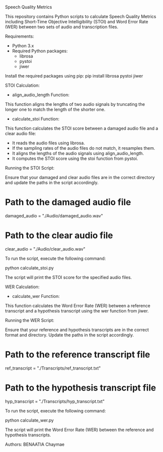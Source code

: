 Speech Quality Metrics

This repository contains Python scripts to calculate Speech Quality Metrics including Short-Time Objective Intelligibility (STOI) and Word Error Rate (WER) between two sets of audio and transcription files.

Requirements:

- Python 3.x
- Required Python packages:
  - librosa
  - pystoi
  - jiwer

Install the required packages using pip:
  pip install librosa pystoi jiwer

STOI Calculation:

- align_audio_length Function:

This function aligns the lengths of two audio signals by truncating the longer one to match the length of the shorter one.

- calculate_stoi Function:

This function calculates the STOI score between a damaged audio file and a clear audio file:

- It reads the audio files using librosa.
- If the sampling rates of the audio files do not match, it resamples them.
- It aligns the lengths of the audio signals using align_audio_length.
- It computes the STOI score using the stoi function from pystoi.

Running the STOI Script:

Ensure that your damaged and clear audio files are in the correct directory and update the paths in the script accordingly.

  # Path to the damaged audio file
  damaged_audio = "./Audio/damaged_audio.wav"

  # Path to the clear audio file
  clear_audio = "./Audio/clear_audio.wav"

To run the script, execute the following command:

  python calculate_stoi.py

The script will print the STOI score for the specified audio files.

WER Calculation:

- calculate_wer Function:

This function calculates the Word Error Rate (WER) between a reference transcript and a hypothesis transcript using the wer function from jiwer.

Running the WER Script:

Ensure that your reference and hypothesis transcripts are in the correct format and directory. Update the paths in the script accordingly.

  # Path to the reference transcript file
  ref_transcript = "./Transcripts/ref_transcript.txt"

  # Path to the hypothesis transcript file
  hyp_transcript = "./Transcripts/hyp_transcript.txt"

To run the script, execute the following command:

  python calculate_wer.py

The script will print the Word Error Rate (WER) between the reference and hypothesis transcripts.

Authors:
BENAATIA Chaymae

